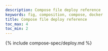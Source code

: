 ```yaml
---
description: Compose file deploy reference
keywords: fig, composition, compose, docker
title: Compose file deploy reference
toc_max: 4
toc_min: 2
---
```


{% include compose-spec/deploy.md %}